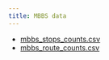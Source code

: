 ```yaml
---
title: MBBS data
---
```


* [mbbs_stops_counts.csv](data/mbbs_stops_counts.csv)
* [mbbs_route_counts.csv](data/mbbs_route_counts.csv)